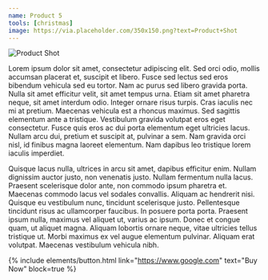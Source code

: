 ```yaml
---
name: Product 5
tools: [christmas]
image: https://via.placeholder.com/350x150.png?text=Product+Shot
---
```

![Product Shot](https://via.placeholder.com/750x300.png?text=Product+Shot "Product Shot")

Lorem ipsum dolor sit amet, consectetur adipiscing elit. Sed orci odio, mollis accumsan placerat et, suscipit et libero. Fusce sed lectus sed eros bibendum vehicula sed eu tortor. Nam ac purus sed libero gravida porta. Nulla sit amet efficitur velit, sit amet tempus urna. Etiam sit amet pharetra neque, sit amet interdum odio. Integer ornare risus turpis. Cras iaculis nec mi at pretium. Maecenas vehicula est a rhoncus maximus. Sed sagittis elementum ante a tristique. Vestibulum gravida volutpat eros eget consectetur. Fusce quis eros ac dui porta elementum eget ultricies lacus. Nullam arcu dui, pretium et suscipit at, pulvinar a sem. Nam gravida orci nisl, id finibus magna laoreet elementum. Nam dapibus leo tristique lorem iaculis imperdiet.

Quisque lacus nulla, ultrices in arcu sit amet, dapibus efficitur enim. Nullam dignissim auctor justo, non venenatis justo. Nullam fermentum nulla lacus. Praesent scelerisque dolor ante, non commodo ipsum pharetra et. Maecenas commodo lacus vel sodales convallis. Aliquam ac hendrerit nisi. Quisque eu vestibulum nunc, tincidunt scelerisque justo. Pellentesque tincidunt risus ac ullamcorper faucibus. In posuere porta porta. Praesent ipsum nulla, maximus vel aliquet ut, varius ac ipsum. Donec et congue quam, ut aliquet magna. Aliquam lobortis ornare neque, vitae ultricies tellus tristique ut. Morbi maximus ex vel augue elementum pulvinar. Aliquam erat volutpat. Maecenas vestibulum vehicula nibh.

{% include elements/button.html link="https://www.google.com" text="Buy Now" block=true %}
